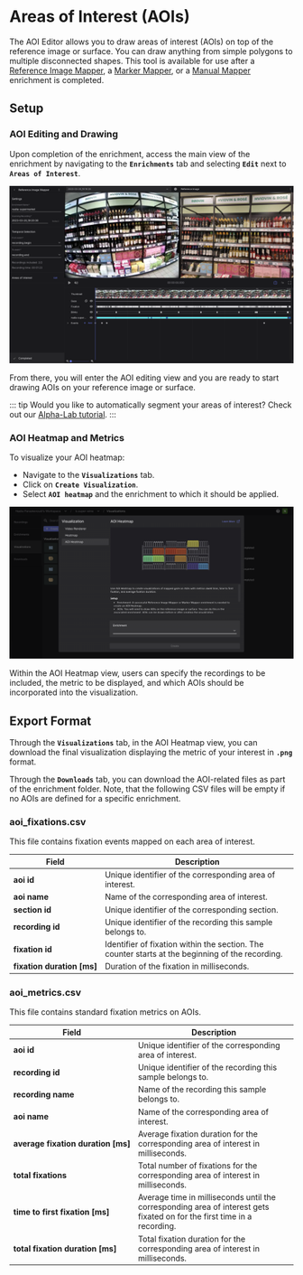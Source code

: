 # Areas of Interest (AOIs)

The AOI Editor allows you to draw areas of interest (AOIs) on top of the reference image or surface. You can draw anything from simple polygons to multiple disconnected shapes. This tool is available for use after a [Reference Image Mapper](/pupil-cloud/enrichments/reference-image-mapper/), a [Marker Mapper](/pupil-cloud/enrichments/marker-mapper/), or a [Manual Mapper](/pupil-cloud/enrichments/manual-mapper/) enrichment is completed.

## Setup

### AOI Editing and Drawing

Upon completion of the enrichment, access the main view of the enrichment by navigating to the **`Enrichments`** tab and selecting **`Edit`** next to **`Areas of Interest`**.

![Edit AOIs](./AOI_enrichment_view.png)

From there, you will enter the AOI editing view and you are ready to start drawing AOIs on your reference image or surface.

<Youtube src="7-9m3Mq-fio"/>

::: tip
Would you like to automatically segment your areas of interest? Check out our [Alpha-Lab tutorial](https://docs.pupil-labs.com/alpha-lab/gaze-metrics-in-aois/).
:::

### AOI Heatmap and Metrics

To visualize your AOI heatmap:

- Navigate to the **`Visualizations`** tab.
- Click on **`Create Visualization`**.
- Select **`AOI heatmap`** and the enrichment to which it should be applied.

![View AOI heatmap](./View_AOI_heatmap.png)

Within the AOI Heatmap view, users can specify the recordings to be included, the metric to be displayed, and which AOIs should be incorporated into the visualization.

<Youtube src="Rrb6OKmTCOs"/>

## Export Format

Through the **`Visualizations`** tab, in the AOI Heatmap view, you can download the final visualization displaying the metric of your interest in **`.png`** format.

Through the **`Downloads`** tab, you can download the AOI-related files as part of the enrichment folder. Note, that the following CSV files will be empty if no AOIs are defined for a specific enrichment.

### aoi_fixations.csv

This file contains fixation events mapped on each area of interest.

| Field                                | Description                                                                                      |
| ------------------------------------ | ------------------------------------------------------------------------------------------------ |
| **aoi id**                           | Unique identifier of the corresponding area of interest.                                         |
| **aoi name**                         | Name of the corresponding area of interest.                                                                              |
| **section id**                       | Unique identifier of the corresponding section.                                                  |
| **recording id**                     | Unique identifier of the recording this sample belongs to.                                       |
| **fixation id**                      | Identifier of fixation within the section. The counter starts at the beginning of the recording. |
| **fixation&nbsp;duration&nbsp;[ms]** | Duration of the fixation in milliseconds.                                                        |

### aoi_metrics.csv

This file contains standard fixation metrics on AOIs.

| Field                                               | Description                                                                                                              |
| --------------------------------------------------- | ------------------------------------------------------------------------------------------------------------------------ |
| **aoi id**                                          | Unique identifier of the corresponding area of interest.                                                                 |
| **recording id**                                    | Unique identifier of the recording this sample belongs to.                                                               |
| **recording name**                                  | Name of the recording this sample belongs to.                                                                            |
| **aoi name**                                        | Name of the corresponding area of interest.                                                                              |
| **average&nbsp;fixation&nbsp;duration&nbsp;[ms]**   | Average fixation duration for the corresponding area of interest in milliseconds.                                        |
| **total fixations**                                 | Total number of fixations for the corresponding area of interest in milliseconds.                                        |
| **time&nbsp;to&nbsp;first&nbsp;fixation&nbsp;[ms]** | Average time in milliseconds until the corresponding area of interest gets fixated on for the first time in a recording. |
| **total&nbsp;fixation&nbsp;duration&nbsp;[ms]**     | Total fixation duration for the corresponding area of interest in milliseconds.                                          |
